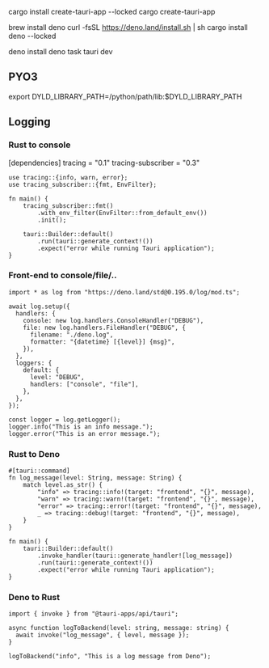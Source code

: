 cargo install create-tauri-app --locked
cargo create-tauri-app

brew install deno
curl -fsSL https://deno.land/install.sh | sh
cargo install deno --locked

deno install
deno task tauri dev

## PYO3

export DYLD_LIBRARY_PATH=/python/path/lib:$DYLD_LIBRARY_PATH

## Logging


### Rust to console

[dependencies]
tracing = "0.1"
tracing-subscriber = "0.3"

```{rust}
use tracing::{info, warn, error};
use tracing_subscriber::{fmt, EnvFilter};

fn main() {
    tracing_subscriber::fmt()
        .with_env_filter(EnvFilter::from_default_env())
        .init();

    tauri::Builder::default()
        .run(tauri::generate_context!())
        .expect("error while running Tauri application");
}
```

### Front-end to console/file/..

```{TypeScript}
import * as log from "https://deno.land/std@0.195.0/log/mod.ts";

await log.setup({
  handlers: {
    console: new log.handlers.ConsoleHandler("DEBUG"),
    file: new log.handlers.FileHandler("DEBUG", {
      filename: "./deno.log",
      formatter: "{datetime} [{level}] {msg}",
    }),
  },
  loggers: {
    default: {
      level: "DEBUG",
      handlers: ["console", "file"],
    },
  },
});

const logger = log.getLogger();
logger.info("This is an info message.");
logger.error("This is an error message.");
```

### Rust to Deno

```{rust}
#[tauri::command]
fn log_message(level: String, message: String) {
    match level.as_str() {
        "info" => tracing::info!(target: "frontend", "{}", message),
        "warn" => tracing::warn!(target: "frontend", "{}", message),
        "error" => tracing::error!(target: "frontend", "{}", message),
        _ => tracing::debug!(target: "frontend", "{}", message),
    }
}

fn main() {
    tauri::Builder::default()
        .invoke_handler(tauri::generate_handler![log_message])
        .run(tauri::generate_context!())
        .expect("error while running Tauri application");
}
```

### Deno to Rust

```{TypeScript}
import { invoke } from "@tauri-apps/api/tauri";

async function logToBackend(level: string, message: string) {
  await invoke("log_message", { level, message });
}

logToBackend("info", "This is a log message from Deno");
```